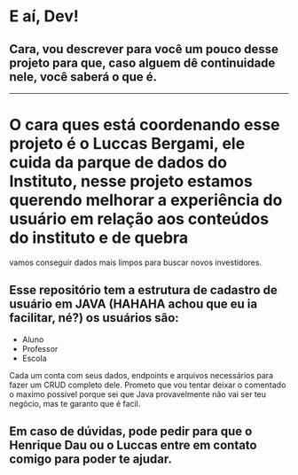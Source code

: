 # E aí, Dev!

## Cara, vou descrever para você um pouco desse projeto para que, caso alguem dê continuidade nele, você saberá o que é.
------------------------------------------------------------------------------------------------------------------------



# O cara ques está coordenando esse projeto é o Luccas Bergami, ele cuida da parque de dados do Instituto, nesse projeto estamos querendo melhorar a experiência do usuário em relação aos conteúdos do instituto e de quebra
vamos conseguir dados mais limpos para buscar novos investidores.

## Esse repositório tem a estrutura de cadastro de usuário em JAVA (HAHAHA achou que eu ia facilitar, né?) os usuários são:

- Aluno
- Professor
- Escola

Cada um conta com seus dados, endpoints e arquivos necessários para fazer um CRUD completo dele.
Prometo que vou tentar deixar o comentado o maximo possivel porque sei que Java provavelmente não vai ser teu negócio, mas te garanto que é facil.


## Em caso de dúvidas, pode pedir para que o Henrique Dau ou o Luccas entre em contato comigo para poder te ajudar.
